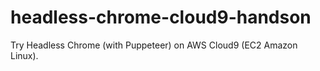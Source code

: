 # headless-chrome-cloud9-handson
Try Headless Chrome (with Puppeteer) on AWS Cloud9 (EC2 Amazon Linux).

